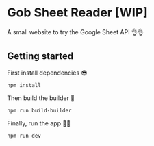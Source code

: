 # Gob Sheet Reader [WIP]
A small website to try the Google Sheet API 👌👌

## Getting started

First install dependencies 😎

```
npm install
```

Then build the builder 🤔
```
npm run build-builder
```

Finally, run the app 🚀🚀
```
npm run dev
```
